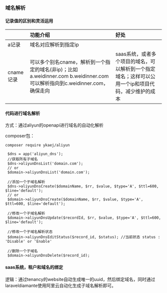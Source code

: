 ### 域名解析

#### 记录值的区别和灵活运用

|  | 功能介绍 | 好处 |
| :--- | :--- | :--- |
| a记录 | 域名对应解析到指定ip |  |
| cname记录 | 可以多个别名cname，解析到一个指定的域名\(非ip\)；比如a.weidinner.com b.weidinner.com可以解析指向到c.weidinner.com，确保走向 | saas系统，或者多个项目的域名，可以解析到一个指定域名；这样可以公用一个ip和项目代码，减少维护的成本 |

#### 代码进行域名解析

方式：通过aliyun的openapi进行域名的自动化解析

composer包：

```
composer require ykaej/aliyun

 $dns = app('aliyun_dns');
 //获取所有子域名
 $dns->aliyunDnsList('domain.com');
 // or 
 $domain->aliyunDnsList('domain.com');

 //添加一个子域名解析
 $dns->aliyunDnsCreate($domainName, $rr, $value, $type='A', $ttl=600, $line='default');
 // or 
 $domain->aliyunDnsCreate($domainName, $rr, $value, $type='A', $ttl=600, $line='default');

 //修改一个子域名解析
 $domain->aliyunDnsUpdate($recordId, $rr, $value, $type='A', $ttl=600, $line='default');

 //修改一个子域名解析状态
 $domain->aliyunDnsEditStatus($record_id, $status); //当前状态 status : 'Disable' or 'Enable'

 //删除一个子域名
 $domain->aliyunDnsDelete($record_id);
```

#### saas系统，租户和域名的绑定

逻辑：通过tenancy的website自动生成唯一的uuid，然后绑定域名，同时通过laraveldiamante使用阿里云自动化生成子域名解析即可。

